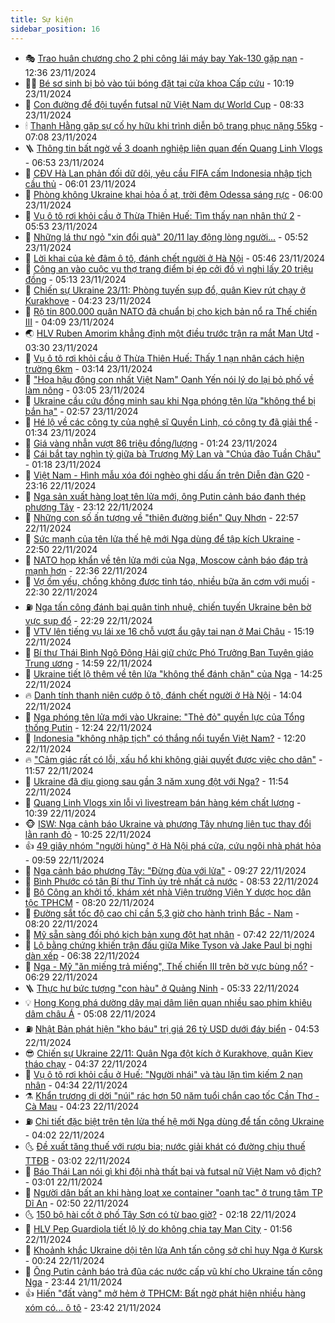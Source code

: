 ```yaml
---
title: Sự kiện
sidebar_position: 16
---
```


<!-- dantri-su-kien:START -->
- 🎭 [Trao huân chương cho 2 phi công lái máy bay Yak-130 gặp nạn](https://dantri.com.vn/xa-hoi/trao-huan-chuong-cho-2-phi-cong-lai-may-bay-yak-130-gap-nan-20241123192147709.htm) - 12:36 23/11/2024
- 👨‍🏫 [Bé sơ sinh bị bỏ vào túi bóng đặt tại cửa khoa Cấp cứu](https://dantri.com.vn/suc-khoe/be-so-sinh-bi-bo-vao-tui-bong-dat-tai-cua-khoa-cap-cuu-20241123171200628.htm) - 10:19 23/11/2024
- 🌮 [Con đường để đội tuyển futsal nữ Việt Nam dự World Cup](https://dantri.com.vn/the-thao/con-duong-de-doi-tuyen-futsal-nu-viet-nam-du-world-cup-20241123114854773.htm) - 08:33 23/11/2024
- 🕯 [Thanh Hằng gặp sự cố hy hữu khi trình diễn bộ trang phục nặng 55kg](https://dantri.com.vn/giai-tri/thanh-hang-gap-su-co-hy-huu-khi-trinh-dien-bo-trang-phuc-nang-55kg-20241123131334513.htm) - 07:08 23/11/2024
- 🪜 [Thông tin bất ngờ về 3 doanh nghiệp liên quan đến Quang Linh Vlogs](https://dantri.com.vn/kinh-doanh/thong-tin-bat-ngo-ve-3-doanh-nghiep-lien-quan-den-quang-linh-vlogs-20241123104735347.htm) - 06:53 23/11/2024
- 🐘 [CĐV Hà Lan phản đối dữ dội, yêu cầu FIFA cấm Indonesia nhập tịch cầu thủ](https://dantri.com.vn/the-thao/cdv-ha-lan-phan-doi-du-doi-yeu-cau-fifa-cam-indonesia-nhap-tich-cau-thu-20241123125040905.htm) - 06:01 23/11/2024
- 🤔 [Phòng không Ukraine khai hỏa ồ ạt, trời đêm Odessa sáng rực](https://dantri.com.vn/the-gioi/phong-khong-ukraine-khai-hoa-o-at-troi-dem-odessa-sang-ruc-20241123113749883.htm) - 06:00 23/11/2024
- 🧠 [Vụ ô tô rơi khỏi cầu ở Thừa Thiên Huế: Tìm thấy nạn nhân thứ 2](https://dantri.com.vn/xa-hoi/vu-o-to-roi-khoi-cau-o-thua-thien-hue-tim-thay-nan-nhan-thu-2-20241123110434383.htm) - 05:53 23/11/2024
- 📝 [Những lá thư ngỏ &quot;xin đổi quà&quot; 20/11 lay động lòng người...](https://dantri.com.vn/giao-duc/nhung-la-thu-ngo-xin-doi-qua-2011-lay-dong-long-nguoi-20241123124106066.htm) - 05:52 23/11/2024
- 🦏 [Lời khai của kẻ đâm ô tô, đánh chết người ở Hà Nội](https://dantri.com.vn/phap-luat/loi-khai-cua-ke-dam-o-to-danh-chet-nguoi-o-ha-noi-20241123114142256.htm) - 05:46 23/11/2024
- 🥰 [Công an vào cuộc vụ thợ trang điểm bị ép cởi đồ vì nghi lấy 20 triệu đồng](https://dantri.com.vn/xa-hoi/cong-an-vao-cuoc-vu-tho-trang-diem-bi-ep-coi-do-vi-nghi-lay-20-trieu-dong-20241123111915689.htm) - 05:13 23/11/2024
- 🤗 [Chiến sự Ukraine 23/11: Phòng tuyến sụp đổ, quân Kiev rút chạy ở Kurakhove](https://dantri.com.vn/the-gioi/chien-su-ukraine-2311-phong-tuyen-sup-do-quan-kiev-rut-chay-o-kurakhove-20241123110820240.htm) - 04:23 23/11/2024
- 🌈 [Rộ tin 800.000 quân NATO đã chuẩn bị cho kịch bản nổ ra Thế chiến III](https://dantri.com.vn/the-gioi/ro-tin-800000-quan-nato-da-chuan-bi-cho-kich-ban-no-ra-the-chien-iii-20241122165018373.htm) - 04:09 23/11/2024
- 🌏 [HLV Ruben Amorim khẳng định một điều trước trận ra mắt Man Utd](https://dantri.com.vn/the-thao/hlv-ruben-amorim-khang-dinh-mot-dieu-truoc-tran-ra-mat-man-utd-20241123095625632.htm) - 03:30 23/11/2024
- 💄 [Vụ ô tô rơi khỏi cầu ở Thừa Thiên Huế: Thấy 1 nạn nhân cách hiện trường 6km](https://dantri.com.vn/xa-hoi/vu-o-to-roi-khoi-cau-o-thua-thien-hue-thay-1-nan-nhan-cach-hien-truong-6km-20241123095346340.htm) - 03:14 23/11/2024
- 👺 [&quot;Hoa hậu đông con nhất Việt Nam&quot; Oanh Yến nói lý do lại bỏ phố về làm nông](https://dantri.com.vn/giai-tri/hoa-hau-dong-con-nhat-viet-nam-oanh-yen-noi-ly-do-lai-bo-pho-ve-lam-nong-20241122221600111.htm) - 03:05 23/11/2024
- 👹 [Ukraine cầu cứu đồng minh sau khi Nga phóng tên lửa &quot;không thể bị bắn hạ&quot;](https://dantri.com.vn/the-gioi/ukraine-cau-cuu-dong-minh-sau-khi-nga-phong-ten-lua-khong-the-bi-ban-ha-20241123094207078.htm) - 02:57 23/11/2024
- 🌊 [Hé lộ về các công ty của nghệ sĩ Quyền Linh, có công ty đã giải thể](https://dantri.com.vn/kinh-doanh/he-lo-ve-cac-cong-ty-cua-nghe-si-quyen-linh-co-cong-ty-da-giai-the-20241122151125115.htm) - 01:34 23/11/2024
- 🤠 [Giá vàng nhẫn vượt 86 triệu đồng/lượng](https://dantri.com.vn/kinh-doanh/gia-vang-nhan-vuot-86-trieu-dongluong-20241123001303048.htm) - 01:24 23/11/2024
- 🎊 [Cái bắt tay nghìn tỷ giữa bà Trương Mỹ Lan và &quot;Chúa đảo Tuần Châu&quot;](https://dantri.com.vn/phap-luat/cai-bat-tay-nghin-ty-giua-ba-truong-my-lan-va-chua-dao-tuan-chau-20241122182753387.htm) - 01:18 23/11/2024
- 🐘 [Việt Nam - Hình mẫu xóa đói nghèo ghi dấu ấn trên Diễn đàn G20](https://dantri.com.vn/xa-hoi/viet-nam-hinh-mau-xoa-doi-ngheo-ghi-dau-an-tren-dien-dan-g20-20241122155006138.htm) - 23:16 22/11/2024
- 💂 [Nga sản xuất hàng loạt tên lửa mới, ông Putin cảnh báo đanh thép phương Tây](https://dantri.com.vn/the-gioi/nga-san-xuat-hang-loat-ten-lua-moi-ong-putin-canh-bao-danh-thep-phuong-tay-20241123001106911.htm) - 23:12 22/11/2024
- 👹 [Những con số ấn tượng về &quot;thiên đường biển&quot; Quy Nhơn](https://dantri.com.vn/du-lich/nhung-con-so-an-tuong-ve-thien-duong-bien-quy-nhon-20241114205640334.htm) - 22:57 22/11/2024
- 🦒 [Sức mạnh của tên lửa thế hệ mới Nga dùng để tập kích Ukraine](https://dantri.com.vn/the-gioi/suc-manh-cua-ten-lua-the-he-moi-nga-dung-de-tap-kich-ukraine-20241123043506028.htm) - 22:50 22/11/2024
- 🗽 [NATO họp khẩn về tên lửa mới của Nga, Moscow cảnh báo đáp trả mạnh hơn](https://dantri.com.vn/the-gioi/nato-hop-khan-ve-ten-lua-moi-cua-nga-moscow-canh-bao-dap-tra-manh-hon-20241123053216917.htm) - 22:36 22/11/2024
- 💄 [Vợ ốm yếu, chồng không được tỉnh táo, nhiều bữa ăn cơm với muối](https://dantri.com.vn/tam-long-nhan-ai/vo-om-yeu-chong-khong-duoc-tinh-tao-nhieu-bua-an-com-voi-muoi-20241119010402228.htm) - 22:30 22/11/2024
- ⛽️ [Nga tấn công đánh bại quân tinh nhuệ, chiến tuyến Ukraine bên bờ vực sụp đổ](https://dantri.com.vn/the-gioi/nga-tan-cong-danh-bai-quan-tinh-nhue-chien-tuyen-ukraine-ben-bo-vuc-sup-do-20241123005345263.htm) - 22:29 22/11/2024
- 🥷 [VTV lên tiếng vụ lái xe 16 chỗ vượt ẩu gây tai nạn ở Mai Châu](https://dantri.com.vn/xa-hoi/vtv-len-tieng-vu-lai-xe-16-cho-vuot-au-gay-tai-nan-o-mai-chau-20241122220651482.htm) - 15:19 22/11/2024
- 🤖 [Bí thư Thái Bình Ngô Đông Hải giữ chức Phó Trưởng Ban Tuyên giáo Trung ương](https://dantri.com.vn/xa-hoi/bi-thu-thai-binh-ngo-dong-hai-giu-chuc-pho-truong-ban-tuyen-giao-trung-uong-20241122215905764.htm) - 14:59 22/11/2024
- 🌊 [Ukraine tiết lộ thêm về tên lửa &quot;không thể đánh chặn&quot; của Nga](https://dantri.com.vn/the-gioi/ukraine-tiet-lo-them-ve-ten-lua-khong-the-danh-chan-cua-nga-20241122195947312.htm) - 14:25 22/11/2024
- 🔥 [Danh tính thanh niên cướp ô tô, đánh chết người ở Hà Nội](https://dantri.com.vn/phap-luat/danh-tinh-thanh-nien-cuop-o-to-danh-chet-nguoi-o-ha-noi-20241122203519081.htm) - 14:04 22/11/2024
- 🦏 [Nga phóng tên lửa mới vào Ukraine: &quot;Thẻ đỏ&quot; quyền lực của Tổng thống Putin](https://dantri.com.vn/the-gioi/nga-phong-ten-lua-moi-vao-ukraine-the-do-quyen-luc-cua-tong-thong-putin-20241122182410270.htm) - 12:24 22/11/2024
- 🐘 [Indonesia &quot;không nhập tịch&quot; có thắng nổi tuyển Việt Nam?](https://dantri.com.vn/the-thao/indonesia-khong-nhap-tich-co-thang-noi-tuyen-viet-nam-20241122190429914.htm) - 12:20 22/11/2024
- 🔥 [&quot;Cảm giác rất có lỗi, xấu hổ khi không giải quyết được việc cho dân&quot;](https://dantri.com.vn/xa-hoi/cam-giac-rat-co-loi-xau-ho-khi-khong-giai-quyet-duoc-viec-cho-dan-20241122183454458.htm) - 11:57 22/11/2024
- 💼 [Ukraine đã dịu giọng sau gần 3 năm xung đột với Nga?](https://dantri.com.vn/the-gioi/ukraine-da-diu-giong-sau-gan-3-nam-xung-dot-voi-nga-20241122161942184.htm) - 11:54 22/11/2024
- 🚀 [Quang Linh Vlogs xin lỗi vì livestream bán hàng kém chất lượng](https://dantri.com.vn/kinh-doanh/quang-linh-vlogs-xin-loi-vi-livestream-ban-hang-kem-chat-luong-20241122171017008.htm) - 10:39 22/11/2024
- 🐵 [ISW: Nga cảnh báo Ukraine và phương Tây nhưng liên tục thay đổi lằn ranh đỏ](https://dantri.com.vn/the-gioi/isw-nga-canh-bao-ukraine-va-phuong-tay-nhung-lien-tuc-thay-doi-lan-ranh-do-20241122115705444.htm) - 10:25 22/11/2024
- 👍 [49 giây nhóm &quot;người hùng&quot; ở Hà Nội phá cửa, cứu ngôi nhà phát hỏa](https://dantri.com.vn/an-sinh/49-giay-nhom-nguoi-hung-o-ha-noi-pha-cua-cuu-ngoi-nha-phat-hoa-20241122164121915.htm) - 09:59 22/11/2024
- 🚦 [Nga cảnh báo phương Tây: &quot;Đừng đùa với lửa&quot;](https://dantri.com.vn/the-gioi/nga-canh-bao-phuong-tay-dung-dua-voi-lua-20241122160626342.htm) - 09:27 22/11/2024
- 🥸 [Bình Phước có tân Bí thư Tỉnh ủy trẻ nhất cả nước](https://dantri.com.vn/xa-hoi/binh-phuoc-co-tan-bi-thu-tinh-uy-tre-nhat-ca-nuoc-20241122154257049.htm) - 08:53 22/11/2024
- 🥷 [Bộ Công an khởi tố, khám xét nhà Viện trưởng Viện Y dược học dân tộc TPHCM](https://dantri.com.vn/phap-luat/bo-cong-an-khoi-to-kham-xet-nha-vien-truong-vien-y-duoc-hoc-dan-toc-tphcm-20241122133225902.htm) - 08:20 22/11/2024
- 🤡 [Đường sắt tốc độ cao chỉ cần 5,3 giờ cho hành trình Bắc - Nam](https://dantri.com.vn/xa-hoi/duong-sat-toc-do-cao-chi-can-53-gio-cho-hanh-trinh-bac-nam-20241122145338435.htm) - 08:20 22/11/2024
- 🥳 [Mỹ sẵn sàng đối phó kịch bản xung đột hạt nhân](https://dantri.com.vn/the-gioi/my-san-sang-doi-pho-kich-ban-xung-dot-hat-nhan-20241122141244196.htm) - 07:42 22/11/2024
- 🤩 [Lộ bằng chứng khiến trận đấu giữa Mike Tyson và Jake Paul bị nghi dàn xếp](https://dantri.com.vn/the-thao/lo-bang-chung-khien-tran-dau-giua-mike-tyson-va-jake-paul-bi-nghi-dan-xep-20241122133815229.htm) - 06:38 22/11/2024
- 🎡 [Nga - Mỹ &quot;ăn miếng trả miếng&quot;, Thế chiến III trên bờ vực bùng nổ?](https://dantri.com.vn/the-gioi/nga-my-an-mieng-tra-mieng-the-chien-iii-tren-bo-vuc-bung-no-20241122125159475.htm) - 06:29 22/11/2024
- 🪜 [Thực hư bức tượng &quot;con hàu&quot; ở Quảng Ninh](https://dantri.com.vn/xa-hoi/thuc-hu-buc-tuong-con-hau-o-quang-ninh-20241122113505471.htm) - 05:33 22/11/2024
- 💡 [Hong Kong phá dường dây mại dâm liên quan nhiều sao phim khiêu dâm châu Á](https://dantri.com.vn/the-gioi/hong-kong-pha-duong-day-mai-dam-lien-quan-nhieu-sao-phim-khieu-dam-chau-a-20241122111541767.htm) - 05:08 22/11/2024
- ⛽️ [Nhật Bản phát hiện &quot;kho báu&quot; trị giá 26 tỷ USD dưới đáy biển](https://dantri.com.vn/the-gioi/nhat-ban-phat-hien-kho-bau-tri-gia-26-ty-usd-duoi-day-bien-20241122114244585.htm) - 04:53 22/11/2024
- 😎 [Chiến sự Ukraine 22/11: Quân Nga đột kích ở Kurakhove, quân Kiev tháo chạy](https://dantri.com.vn/the-gioi/chien-su-ukraine-2211-quan-nga-dot-kich-o-kurakhove-quan-kiev-thao-chay-20241122112719891.htm) - 04:37 22/11/2024
- 🗽 [Vụ ô tô rơi khỏi cầu ở Huế: &quot;Người nhái&quot; và tàu lặn tìm kiếm 2 nạn nhân](https://dantri.com.vn/xa-hoi/vu-o-to-roi-khoi-cau-o-hue-nguoi-nhai-va-tau-lan-tim-kiem-2-nan-nhan-20241122110518881.htm) - 04:34 22/11/2024
- ⚗️ [Khẩn trương di dời &quot;núi&quot; rác hơn 50 năm tuổi chắn cao tốc Cần Thơ - Cà Mau](https://dantri.com.vn/xa-hoi/khan-truong-di-doi-nui-rac-hon-50-nam-tuoi-chan-cao-toc-can-tho-ca-mau-20241122110215307.htm) - 04:23 22/11/2024
- ⛽️ [Chi tiết đặc biệt trên tên lửa thế hệ mới Nga dùng để tấn công Ukraine](https://dantri.com.vn/the-gioi/chi-tiet-dac-biet-tren-ten-lua-the-he-moi-nga-dung-de-tan-cong-ukraine-20241122102950860.htm) - 04:02 22/11/2024
- 🌜 [Đề xuất tăng thuế với rượu bia; nước giải khát có đường chịu thuế TTĐB](https://dantri.com.vn/kinh-doanh/de-xuat-tang-thue-voi-ruou-bia-nuoc-giai-khat-co-duong-chiu-thue-ttdb-20241122094839933.htm) - 03:02 22/11/2024
- 🦩 [Báo Thái Lan nói gì khi đội nhà thất bại và futsal nữ Việt Nam vô địch?](https://dantri.com.vn/the-thao/bao-thai-lan-noi-gi-khi-doi-nha-that-bai-va-futsal-nu-viet-nam-vo-dich-20241122100120310.htm) - 03:01 22/11/2024
- 🦒 [Người dân bất an khi hàng loạt xe container &quot;oanh tạc&quot; ở trung tâm TP Dĩ An](https://dantri.com.vn/xa-hoi/nguoi-dan-bat-an-khi-hang-loat-xe-container-oanh-tac-o-trung-tam-tp-di-an-20241122084001440.htm) - 02:50 22/11/2024
- 🌜 [150 bộ hài cốt ở phố Tây Sơn có từ bao giờ?](https://dantri.com.vn/xa-hoi/150-bo-hai-cot-o-pho-tay-son-co-tu-bao-gio-20241122090430906.htm) - 02:18 22/11/2024
- 🐎 [HLV Pep Guardiola tiết lộ lý do không chia tay Man City](https://dantri.com.vn/the-thao/hlv-pep-guardiola-tiet-lo-ly-do-khong-chia-tay-man-city-20241122080217942.htm) - 01:56 22/11/2024
- 🌋 [Khoảnh khắc Ukraine dội tên lửa Anh tấn công sở chỉ huy Nga ở Kursk](https://dantri.com.vn/the-gioi/khoanh-khac-ukraine-doi-ten-lua-anh-tan-cong-so-chi-huy-nga-o-kursk-20241122065029025.htm) - 00:24 22/11/2024
- 🧰 [Ông Putin cảnh báo trả đũa các nước cấp vũ khí cho Ukraine tấn công Nga](https://dantri.com.vn/the-gioi/ong-putin-canh-bao-tra-dua-cac-nuoc-cap-vu-khi-cho-ukraine-tan-cong-nga-20241122061639071.htm) - 23:44 21/11/2024
- 👍 [Hiến &quot;đất vàng&quot; mở hẻm ở TPHCM: Bất ngờ phát hiện nhiều hàng xóm có... ô tô](https://dantri.com.vn/doi-song/hien-dat-vang-mo-hem-o-tphcm-bat-ngo-phat-hien-nhieu-hang-xom-co-o-to-20241122011018271.htm) - 23:42 21/11/2024<!-- dantri-su-kien:END -->
